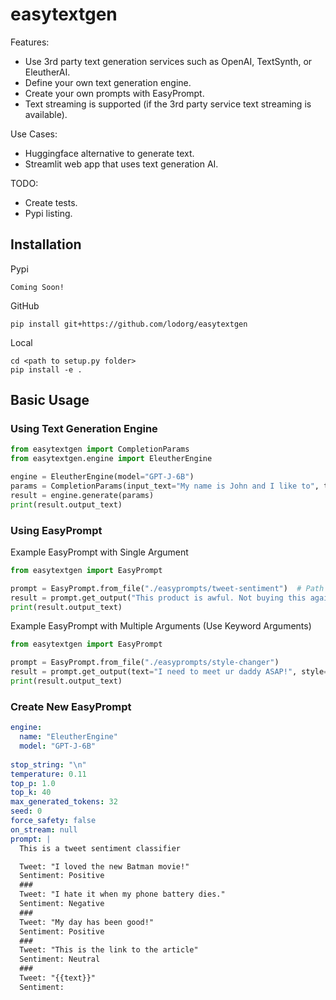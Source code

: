 # easytextgen

Features:
- Use 3rd party text generation services such as OpenAI, TextSynth, or EleutherAI.
- Define your own text generation engine.
- Create your own prompts with EasyPrompt.
- Text streaming is supported (if the 3rd party service text streaming is available).

Use Cases:
- Huggingface alternative to generate text.
- Streamlit web app that uses text generation AI.

TODO:
- Create tests.
- Pypi listing.

## Installation

Pypi
```
Coming Soon!
```

GitHub
```
pip install git+https://github.com/lodorg/easytextgen
```

Local
```
cd <path to setup.py folder>
pip install -e .
```

## Basic Usage

### Using Text Generation Engine

```python
from easytextgen import CompletionParams
from easytextgen.engine import EleutherEngine

engine = EleutherEngine(model="GPT-J-6B")
params = CompletionParams(input_text="My name is John and I like to", temperature=0.9)
result = engine.generate(params)
print(result.output_text)
```

### Using EasyPrompt

Example EasyPrompt with Single Argument

```python
from easytextgen import EasyPrompt

prompt = EasyPrompt.from_file("./easyprompts/tweet-sentiment")  # Path to yaml file
result = prompt.get_output("This product is awful. Not buying this again.")
print(result.output_text)
```

Example EasyPrompt with Multiple Arguments (Use Keyword Arguments)

```python
from easytextgen import EasyPrompt

prompt = EasyPrompt.from_file("./easyprompts/style-changer")
result = prompt.get_output(text="I need to meet ur daddy ASAP!", style="Formal")
print(result.output_text)
```

### Create New EasyPrompt

```yaml
engine:
  name: "EleutherEngine"
  model: "GPT-J-6B"
      
stop_string: "\n"
temperature: 0.11
top_p: 1.0
top_k: 40
max_generated_tokens: 32
seed: 0
force_safety: false
on_stream: null
prompt: |
  This is a tweet sentiment classifier

  Tweet: "I loved the new Batman movie!"
  Sentiment: Positive
  ###
  Tweet: "I hate it when my phone battery dies."
  Sentiment: Negative
  ###
  Tweet: "My day has been good!"
  Sentiment: Positive
  ###
  Tweet: "This is the link to the article"
  Sentiment: Neutral
  ###
  Tweet: "{{text}}"
  Sentiment:
```
